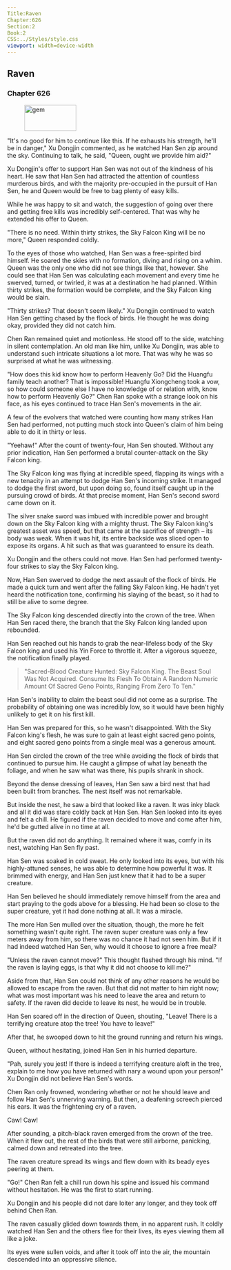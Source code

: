 ```yaml
---
Title:Raven 
Chapter:626 
Section:2 
Book:2 
CSS:../Styles/style.css 
viewport: width=device-width
---
```

  
## Raven
### Chapter 626
  
<figure>
	<img src="../Images/gem.gif" alt="gem" id="gem" width="120" height="60" />
</figure>
  

  
"It's no good for him to continue like this. If he exhausts his strength, he'll be in danger," Xu Dongjin commented, as he watched Han Sen zip around the sky. Continuing to talk, he said, "Queen, ought we provide him aid?"

Xu Dongjin's offer to support Han Sen was not out of the kindness of his heart. He saw that Han Sen had attracted the attention of countless murderous birds, and with the majority pre-occupied in the pursuit of Han Sen, he and Queen would be free to bag plenty of easy kills.

While he was happy to sit and watch, the suggestion of going over there and getting free kills was incredibly self-centered. That was why he extended his offer to Queen.

"There is no need. Within thirty strikes, the Sky Falcon King will be no more," Queen responded coldly.

To the eyes of those who watched, Han Sen was a free-spirited bird himself. He soared the skies with no formation, diving and rising on a whim. Queen was the only one who did not see things like that, however. She could see that Han Sen was calculating each movement and every time he swerved, turned, or twirled, it was at a destination he had planned. Within thirty strikes, the formation would be complete, and the Sky Falcon king would be slain.

"Thirty strikes? That doesn't seem likely." Xu Dongjin continued to watch Han Sen getting chased by the flock of birds. He thought he was doing okay, provided they did not catch him.

Chen Ran remained quiet and motionless. He stood off to the side, watching in silent contemplation. An old man like him, unlike Xu Dongjin, was able to understand such intricate situations a lot more. That was why he was so surprised at what he was witnessing.

"How does this kid know how to perform Heavenly Go? Did the Huangfu family teach another? That is impossible! Huangfu Xiongcheng took a vow, so how could someone else I have no knowledge of or relation with, know how to perform Heavenly Go?" Chen Ran spoke with a strange look on his face, as his eyes continued to trace Han Sen's movements in the air.

A few of the evolvers that watched were counting how many strikes Han Sen had performed, not putting much stock into Queen's claim of him being able to do it in thirty or less.

"Yeehaw!" After the count of twenty-four, Han Sen shouted. Without any prior indication, Han Sen performed a brutal counter-attack on the Sky Falcon king.

The Sky Falcon king was flying at incredible speed, flapping its wings with a new tenacity in an attempt to dodge Han Sen's incoming strike. It managed to dodge the first sword, but upon doing so, found itself caught up in the pursuing crowd of birds. At that precise moment, Han Sen's second sword came down on it.

The silver snake sword was imbued with incredible power and brought down on the Sky Falcon king with a mighty thrust. The Sky Falcon king's greatest asset was speed, but that came at the sacrifice of strength – its body was weak. When it was hit, its entire backside was sliced open to expose its organs. A hit such as that was guaranteed to ensure its death.

Xu Dongjin and the others could not move. Han Sen had performed twenty-four strikes to slay the Sky Falcon king.

Now, Han Sen swerved to dodge the next assault of the flock of birds. He made a quick turn and went after the falling Sky Falcon king. He hadn't yet heard the notification tone, confirming his slaying of the beast, so it had to still be alive to some degree.

The Sky Falcon king descended directly into the crown of the tree. When Han Sen raced there, the branch that the Sky Falcon king landed upon rebounded.

Han Sen reached out his hands to grab the near-lifeless body of the Sky Falcon king and used his Yin Force to throttle it. After a vigorous squeeze, the notification finally played.

> "Sacred-Blood Creature Hunted: Sky Falcon King. The Beast Soul Was Not Acquired. Consume Its Flesh To Obtain A Random Numeric Amount Of Sacred Geno Points, Ranging From Zero To Ten."

Han Sen's inability to claim the beast soul did not come as a surprise. The probability of obtaining one was incredibly low, so it would have been highly unlikely to get it on his first kill.

Han Sen was prepared for this, so he wasn't disappointed. With the Sky Falcon king's flesh, he was sure to gain at least eight sacred geno points, and eight sacred geno points from a single meal was a generous amount.

Han Sen circled the crown of the tree while avoiding the flock of birds that continued to pursue him. He caught a glimpse of what lay beneath the foliage, and when he saw what was there, his pupils shrank in shock.

Beyond the dense dressing of leaves, Han Sen saw a bird nest that had been built from branches. The nest itself was not remarkable.

But inside the nest, he saw a bird that looked like a raven. It was inky black and all it did was stare coldly back at Han Sen. Han Sen looked into its eyes and felt a chill. He figured if the raven decided to move and come after him, he'd be gutted alive in no time at all.

But the raven did not do anything. It remained where it was, comfy in its nest, watching Han Sen fly past.

Han Sen was soaked in cold sweat. He only looked into its eyes, but with his highly-attuned senses, he was able to determine how powerful it was. It brimmed with energy, and Han Sen just knew that it had to be a super creature.

Han Sen believed he should immediately remove himself from the area and start praying to the gods above for a blessing. He had been so close to the super creature, yet it had done nothing at all. It was a miracle.

The more Han Sen mulled over the situation, though, the more he felt something wasn't quite right. The raven super creature was only a few meters away from him, so there was no chance it had not seen him. But if it had indeed watched Han Sen, why would it choose to ignore a free meal?

"Unless the raven cannot move?" This thought flashed through his mind. "If the raven is laying eggs, is that why it did not choose to kill me?"

Aside from that, Han Sen could not think of any other reasons he would be allowed to escape from the raven. But that did not matter to him right now; what was most important was his need to leave the area and return to safety. If the raven did decide to leave its nest, he would be in trouble.

Han Sen soared off in the direction of Queen, shouting, "Leave! There is a terrifying creature atop the tree! You have to leave!"

After that, he swooped down to hit the ground running and return his wings.

Queen, without hesitating, joined Han Sen in his hurried departure.

"Pah, surely you jest! If there is indeed a terrifying creature aloft in the tree, explain to me how you have returned with nary a wound upon your person!" Xu Dongjin did not believe Han Sen's words.

Chen Ran only frowned, wondering whether or not he should leave and follow Han Sen's unnerving warning. But then, a deafening screech pierced his ears. It was the frightening cry of a raven.

Caw! Caw!

After sounding, a pitch-black raven emerged from the crown of the tree. When it flew out, the rest of the birds that were still airborne, panicking, calmed down and retreated into the tree.

The raven creature spread its wings and flew down with its beady eyes peering at them.

"Go!" Chen Ran felt a chill run down his spine and issued his command without hesitation. He was the first to start running.

Xu Dongjin and his people did not dare loiter any longer, and they took off behind Chen Ran.

The raven casually glided down towards them, in no apparent rush. It coldly watched Han Sen and the others flee for their lives, its eyes viewing them all like a joke.

Its eyes were sullen voids, and after it took off into the air, the mountain descended into an oppressive silence.